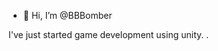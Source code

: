 - 👋 Hi, I’m @BBBomber

I've just started game development using unity. .

<!---
BBBomber/BBBomber is a ✨ special ✨ repository because its `README.md` (this file) appears on your GitHub profile.
You can click the Preview link to take a look at your changes.
--->
